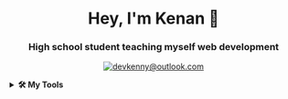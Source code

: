 <div align="center">
<h1> Hey, I'm Kenan 👋 </h1>
<h3> High school student teaching myself web development</h3>
  
[![devkenny@outlook.com](https://img.shields.io/badge/devkenny%40outlook.com-0078d4?logo=Microsoft+Outlook&logoColor=ffffff)](mailto:devkenny@outlook.com)
  
</div>

<details>
 <summary> <b>🛠️ My Tools</b></summary>

[![My Skills](https://skillicons.dev/icons?i=js,ts,git,html,css,jquery,react,vscode,nodejs)](https://skillicons.dev)
</details>

</div>

